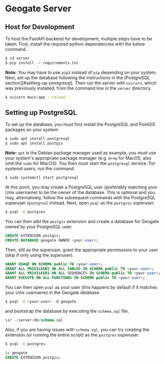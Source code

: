 # Geogate Server
## Host for Development
To host the FastAPI backend for development, multiple steps have to be taken. First, install the required python dependencies with the below command.
```bash
$ cd server
$ pip install -r requirements.txt
```
**Note:** You may have to use `pip3` instead of `pip` depending on your system.
Next, set up the database following the instructions in the [PostgreSQL section][#setting-up-postgresql].
Then run the server with `uvicorn`, which was previously installed, from the command line in the `server` directory.
```bash
$ uvicorn main:app --reload
```

## Setting up PostgreSQL
To set up the database, you must first install the PostgreSQL and PostGIS packages on your system:
```bash
$ sudo apt install postgresql
$ sudo apt install postgis
```
**Note:** `apt` is the Debian package manager used as example, you must use your system's appropriate package manager (e.g. `brew` for MacOS, also omit the `sudo` for MacOS).
You then must start the `postgresql` service. For systemd users, run the command:
```bash
$ sudo systemctl start postgresql
```
At this point, you may create a PostgreSQL user (preferably matching your Unix username) to be the owner of the database. This is optional and you may, alternatively, follow the subsequent commands with the PostgreSQL superuser (`postgres`) instead.
Next, open `psql` as the `postgres` superuser.
```bash
$ psql -U postgres
```
You can then add the `postgis` extension and create a database for Geogate owned by your PostgreSQL user.
```sql
CREATE EXTENSION postgis;
CREATE DATABASE geogate OWNER <your-user>;
```
Then, still as the superuser, grant the appropriate permissions to your user (skip if only using the superuser).
```sql
GRANT USAGE ON SCHEMA public TO <your-user>;
GRANT ALL PRIVILEGES ON ALL TABLES IN SCHEMA public TO <your-user>;
GRANT ALL PRIVILEGES ON ALL SEQUENCES IN SCHEMA public TO <your-user>;
GRANT EXECUTE ON ALL FUNCTIONS IN SCHEMA public TO <your-user>;
```
You can then open `psql` as your user (this happens by default if it matches your Unix username) in the Geogate database
```bash
$ psql -U <your-user> -d geogate
```
and bootstrap the database by executing the `schema.sql` file.
```sql
\ir ./server/db/schema.sql
```
Also, if you are having issues with `schema.sql`, you can try creating the extension (or running the entire script) as the `postgres` superuser.
```bash
$ psql -U postgres
```
```sql
\c geogate
CREATE EXTENSION postgis;
```
